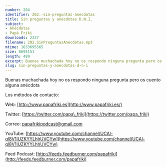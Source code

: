 ```yaml
---
number: 204
identifier: 202.-sin-preguntas-anecdotas
title: Sin preguntas y anécdotas D.N.I.
subject:
- Anécdotas
- Papá Friki
downloads: 2237
filename: 202.SinPreguntasAnecdotas.mp3
mtime: 1633695565
size: 8695151
length: 489
excerpt: Buenas muchachada hoy no os respondo ninguna pregunta pero os cuento alguna anécdota
slug: sin-preguntas-y-anecdotas-d-n-i
---
```

Buenas muchachada hoy no os respondo ninguna pregunta pero os cuento alguna anécdota

Los métodos de contacto:

Web: [http://www.papafriki.es](http://www.papafriki.es/)

Twitter: [https://twitter.com/papa\_friki](https://twitter.com/papa_friki)

Correo: [papafrikipodcast@gmail.com](https://archive.org/details/papafrikipodast@gmail.com)

YouTube: [https://www.youtube.com/channel/UCAl-ql8V1IUZKYYLhhUVCYw](https://www.youtube.com/channel/UCAl-ql8V1IUZKYYLhhUVCYw)

Feed Podcast: [http://feeds.feedburner.com/papafriki](http://feeds.feedburner.com/papafriki)